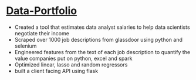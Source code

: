 # [ Data-Portfolio ](https://github.com/PlayingNumbers/ds_salary_proj)
* Created a tool that estimates data analyst salaries to help data scientists negotiate their income 
* Scraped over 1000 job descriptions from glassdoor using python and selenium
* Engineered features from the text of each job description to quantify the value companies put on python, excel and spark
* Optimized linear, lasso and random regressors
* built a client facing API using flask

